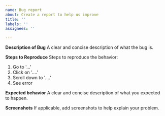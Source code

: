 ```yaml
---
name: Bug report
about: Create a report to help us improve
title: ''
labels: ''
assignees: ''

---
```


**Description of Bug**
A clear and concise description of what the bug is.

**Steps to Reproduce**
Steps to reproduce the behavior:
1. Go to '...'
2. Click on '....'
3. Scroll down to '....'
4. See error

**Expected behavior**
A clear and concise description of what you expected to happen.

**Screenshots**
If applicable, add screenshots to help explain your problem.
